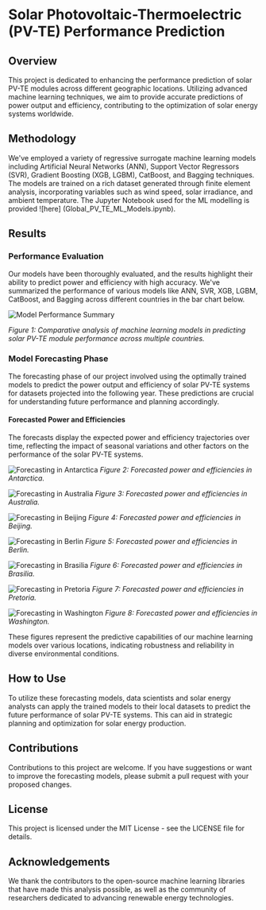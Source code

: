 # Solar Photovoltaic-Thermoelectric (PV-TE) Performance Prediction

## Overview

This project is dedicated to enhancing the performance prediction of solar PV-TE modules across different geographic locations. Utilizing advanced machine learning techniques, we aim to provide accurate predictions of power output and efficiency, contributing to the optimization of solar energy systems worldwide.

## Methodology

We've employed a variety of regressive surrogate machine learning models including Artificial Neural Networks (ANN), Support Vector Regressors (SVR), Gradient Boosting (XGB, LGBM), CatBoost, and Bagging techniques. The models are trained on a rich dataset generated through finite element analysis, incorporating variables such as wind speed, solar irradiance, and ambient temperature. The Jupyter Notebook used for the ML modelling is provided ![here] (Global_PV_TE_ML_Models.ipynb).


## Results

### Performance Evaluation

Our models have been thoroughly evaluated, and the results highlight their ability to predict power and efficiency with high accuracy. We've summarized the performance of various models like ANN, SVR, XGB, LGBM, CatBoost, and Bagging across different countries in the bar chart below.

![Model Performance Summary](resized_Best_Models_All.png)

*Figure 1: Comparative analysis of machine learning models in predicting solar PV-TE module performance across multiple countries.*

### Model Forecasting Phase

The forecasting phase of our project involved using the optimally trained models to predict the power output and efficiency of solar PV-TE systems for datasets projected into the following year. These predictions are crucial for understanding future performance and planning accordingly.

#### Forecasted Power and Efficiencies

The forecasts display the expected power and efficiency trajectories over time, reflecting the impact of seasonal variations and other factors on the performance of the solar PV-TE systems.

![Forecasting in Antarctica](Antarctica.jpg)
*Figure 2: Forecasted power and efficiencies in Antarctica.*

![Forecasting in Australia](Australia.jpg)
*Figure 3: Forecasted power and efficiencies in Australia.*

![Forecasting in Beijing](Beijing.jpg)
*Figure 4: Forecasted power and efficiencies in Beijing.*

![Forecasting in Berlin](Berlin.jpg)
*Figure 5: Forecasted power and efficiencies in Berlin.*

![Forecasting in Brasilia](Brasilia.jpg)
*Figure 6: Forecasted power and efficiencies in Brasilia.*

![Forecasting in Pretoria](Pretoria.jpg)
*Figure 7: Forecasted power and efficiencies in Pretoria.*

![Forecasting in Washington](Washington.jpg)
*Figure 8: Forecasted power and efficiencies in Washington.*

These figures represent the predictive capabilities of our machine learning models over various locations, indicating robustness and reliability in diverse environmental conditions.

## How to Use

To utilize these forecasting models, data scientists and solar energy analysts can apply the trained models to their local datasets to predict the future performance of solar PV-TE systems. This can aid in strategic planning and optimization for solar energy production.

## Contributions

Contributions to this project are welcome. If you have suggestions or want to improve the forecasting models, please submit a pull request with your proposed changes.

## License

This project is licensed under the MIT License - see the LICENSE file for details.

## Acknowledgements

We thank the contributors to the open-source machine learning libraries that have made this analysis possible, as well as the community of researchers dedicated to advancing renewable energy technologies.
